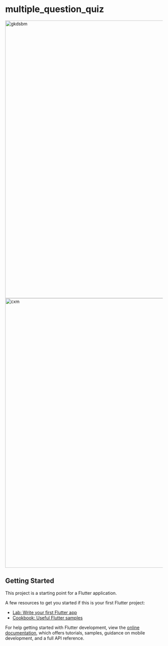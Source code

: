 # multiple_question_quiz

<img width="622" height="886" alt="gkdsbm" src="https://github.com/user-attachments/assets/7410ac66-5139-484a-93f6-cbc4497920e3" />
<img width="622" height="860" alt="cxm " src="https://github.com/user-attachments/assets/f8e76c36-0d7b-4e3f-b0eb-2446d1110089" />


## Getting Started

This project is a starting point for a Flutter application.

A few resources to get you started if this is your first Flutter project:

- [Lab: Write your first Flutter app](https://docs.flutter.dev/get-started/codelab)
- [Cookbook: Useful Flutter samples](https://docs.flutter.dev/cookbook)

For help getting started with Flutter development, view the
[online documentation](https://docs.flutter.dev/), which offers tutorials,
samples, guidance on mobile development, and a full API reference.

